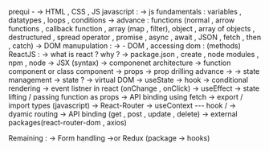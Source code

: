 prequi - 
  -> HTML , CSS , JS
  javascript : 
      -> js fundamentals : variables , datatypes , loops ,  conditions
      -> advance : functions (normal , arrow functions  , callback function , array (map , filter), object , array of objects , destructured , spread operator , promise , async , await , JSON , fetch , then , catch)
      -> DOM manupulation : ->
       - DOM , accessing dom : (methods)
  ReactJS : 
     -> what is react ? why ?
     -> package.json , create , node modules , npm , node
     -> JSX (syntax)
     -> componenet architecture -> function component or class component
     -> props
     -> prop drilling
  advance -> 
     -> state management
        -> state ? 
        -> virtual DOM
        -> useState -> hook
        -> conditional rendering
        -> event listner in react (onChange , onClick)
        -> useEffect
        -> state lifting / passing function as props
        -> API binding using fetch
      -> export  / import types (javascript)
      -> React-Router
      -> useContext --- hook / 
      -> dyamic routing
      -> API binding (get , post , update , delete)
      -> external packages(react-router-dom , axios)
  
  Remaining : 
      -> Form handling 
      ->or Redux (package -> hooks)